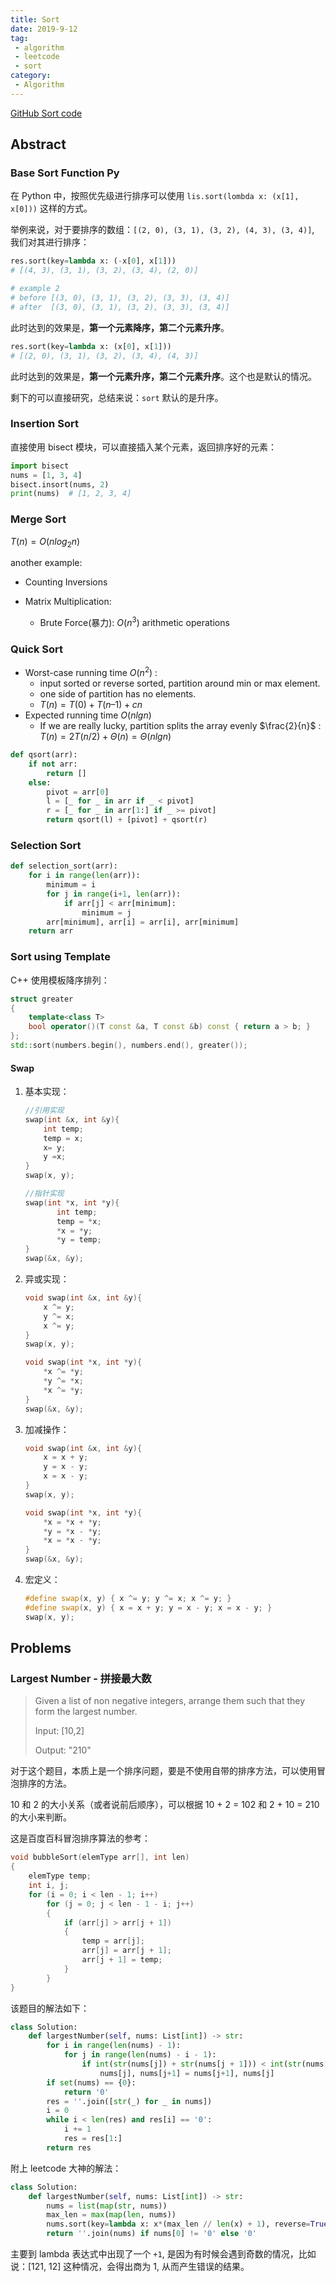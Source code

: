 ```yaml
---
title: Sort
date: 2019-9-12
tag:
 - algorithm
 - leetcode
 - sort
category:
 - Algorithm
---
```


[GitHub Sort code](https://github.com/chenweigao/_code/tree/master/sort)

## Abstract

### Base Sort Function Py

在 Python 中，按照优先级进行排序可以使用 `lis.sort(lombda x: (x[1], x[0]))` 这样的方式。

举例来说，对于要排序的数组：`[(2, 0), (3, 1), (3, 2), (4, 3), (3, 4)]`, 我们对其进行排序：

```python
res.sort(key=lambda x: (-x[0], x[1]))
# [(4, 3), (3, 1), (3, 2), (3, 4), (2, 0)]

# example 2
# before [(3, 0), (3, 1), (3, 2), (3, 3), (3, 4)]
# after  [(3, 0), (3, 1), (3, 2), (3, 3), (3, 4)]
```

此时达到的效果是，**第一个元素降序，第二个元素升序**。

```python
res.sort(key=lambda x: (x[0], x[1]))
# [(2, 0), (3, 1), (3, 2), (3, 4), (4, 3)]
```

此时达到的效果是，**第一个元素升序，第二个元素升序**。这个也是默认的情况。

剩下的可以直接研究，总结来说：`sort` 默认的是升序。


### Insertion Sort

直接使用 bisect 模块，可以直接插入某个元素，返回排序好的元素：

```py
import bisect
nums = [1, 3, 4]
bisect.insort(nums, 2)
print(nums)  # [1, 2, 3, 4]
```

### Merge Sort

$T(n) = O(nlog_{2}n)$

another example:

- Counting Inversions

- Matrix Multiplication:
  - Brute Force(暴力):  $O(n^3)$ arithmetic operations

### Quick Sort

- Worst-case running time $O(n^2)​$ :
  - input sorted or reverse sorted, partition around min or max element.
  - one side of partition has no elements.
  - $T(n) = T(0) + T(n–1) + cn$
- Expected running time $O(nlgn)$
  - If we are really lucky, partition splits the array evenly $\frac{2}{n}$ : $T(n)=2T(n/2)+Θ(n)=Θ(nlgn)$

```py
def qsort(arr):
    if not arr:
        return []
    else:
        pivot = arr[0]
        l = [_ for _ in arr if _ < pivot]
        r = [_ for _ in arr[1:] if _ >= pivot]
        return qsort(l) + [pivot] + qsort(r)
```

### Selection Sort

```py
def selection_sort(arr):
​    for i in range(len(arr)):
​        minimum = i
​        for j in range(i+1, len(arr)):
​            if arr[j] < arr[minimum]:
​                minimum = j
​        arr[minimum], arr[i] = arr[i], arr[minimum]
​    return arr
```

### Sort using Template

C++ 使用模板降序排列：

```cpp
struct greater
{
    template<class T>
    bool operator()(T const &a, T const &b) const { return a > b; }
};
std::sort(numbers.begin(), numbers.end(), greater());
```

#### Swap

1. 基本实现：

    ```cpp
    //引用实现
    swap(int &x, int &y){
    ​    int temp;
    ​    temp = x;
    ​    x= y;
    ​    y =x;
    }
    swap(x, y);

    //指针实现
    swap(int *x, int *y){
    ​       int temp;
    ​       temp = *x;
    ​       *x = *y;
    ​       *y = temp;
    }
    swap(&x, &y);
    ```

2. 异或实现：

    ```cpp
    void swap(int &x, int &y){
    ​    x ^= y;
    ​    y ^= x;
    ​    x ^= y;
    }
    swap(x, y);

    void swap(int *x, int *y){
    ​    *x ^= *y;
    ​    *y ^= *x;
    ​    *x ^= *y;
    }
    swap(&x, &y);
    ```

3. 加减操作：

    ```cpp
    void swap(int &x, int &y){
    ​    x = x + y;
    ​    y = x - y;
    ​    x = x - y;
    }
    swap(x, y);

    void swap(int *x, int *y){
    ​    *x = *x + *y;
    ​    *y = *x - *y;
    ​    *x = *x - *y;
    }
    swap(&x, &y);
    ```

4. 宏定义：

   ```cpp
   #define swap(x, y) { x ^= y; y ^= x; x ^= y; }
   #define swap(x, y) { x = x + y; y = x - y; x = x - y; }
   swap(x, y);
   ```

## Problems

### Largest Number - 拼接最大数

> Given a list of non negative integers, arrange them such that they form the largest number.
>
> Input: [10,2]
>
> Output: "210"

对于这个题目，本质上是一个排序问题，要是不使用自带的排序方法，可以使用冒泡排序的方法。

10 和 2 的大小关系（或者说前后顺序），可以根据 10 + 2 = 102 和 2 + 10 = 210 的大小来判断。

这是百度百科冒泡排序算法的参考：

```c
void bubbleSort(elemType arr[], int len)
{
    elemType temp;
    int i, j;
    for (i = 0; i < len - 1; i++)
        for (j = 0; j < len - 1 - i; j++)
        {
            if (arr[j] > arr[j + 1])
            {
                temp = arr[j];
                arr[j] = arr[j + 1];
                arr[j + 1] = temp;
            }
        }
}
```

该题目的解法如下：

```py
class Solution:
    def largestNumber(self, nums: List[int]) -> str:
        for i in range(len(nums) - 1):
            for j in range(len(nums) - i - 1):
                if int(str(nums[j]) + str(nums[j + 1])) < int(str(nums[j + 1]) + str(nums[j])):
                    nums[j], nums[j+1] = nums[j+1], nums[j]
        if set(nums) == {0}:
            return '0'
        res = ''.join([str(_) for _ in nums])
        i = 0
        while i < len(res) and res[i] == '0':
            i += 1
            res = res[1:]
        return res  
```

附上 leetcode 大神的解法：

```py
class Solution:
    def largestNumber(self, nums: List[int]) -> str:
        nums = list(map(str, nums))
        max_len = max(map(len, nums))
        nums.sort(key=lambda x: x*(max_len // len(x) + 1), reverse=True)
        return ''.join(nums) if nums[0] != '0' else '0'
```

主要到 lambda 表达式中出现了一个 `+1`, 是因为有时候会遇到奇数的情况，比如说：[121, 12] 这种情况，会得出商为 1, 从而产生错误的结果。

